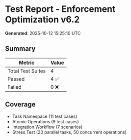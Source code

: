 # Test Report - Enforcement Optimization v6.2

**Generated**: 2025-10-12 15:25:10 UTC

## Summary

| Metric | Value |
|--------|-------|
| Total Test Suites | 4 |
| Passed | 4 ✅ |
| Failed | 0 ❌ |

## Coverage

- Task Namespace (11 test cases)
- Atomic Operations (9 test cases)
- Integration Workflow (7 scenarios)
- Stress Test (20 parallel tasks, 50 concurrent operations)


